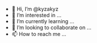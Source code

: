 - 👋 Hi, I’m @kyzakyz
- 👀 I’m interested in ...
- 🌱 I’m currently learning ...
- 💞️ I’m looking to collaborate on ...
- 📫 How to reach me ...

<!---
kyzakyz/kyzakyz is a ✨ special ✨ repository because its `README.md` (this file) appears on your GitHub profile.
You can click the Preview link to take a look at your changes.
--->
